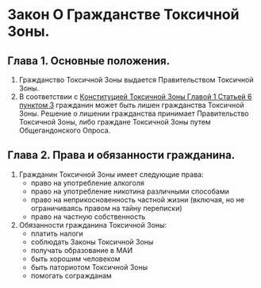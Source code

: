 # Закон О Гражданстве Токсичной Зоны.

## Глава 1. Основные положения.

1. Гражданство Токсичной Зоны выдается Правительством Токсичной Зоны.
2. В соответствии с [Конституцией Токсичной Зоны Главой 1 Статьей 6 пунктом 3](https://github.com/kirillbiktya/toxic_state/blob/master/Законы/Конституция.md#статья-6) гражданин может быть лишен гражданства Токсичной Зоны. Решение о лишении гражданства принимает Правительство Токсичной Зоны, либо граждане Токсичной Зоны путем Общегандонского Опроса.

## Глава 2. Права и обязанности гражданина.

1. Гражданин Токсичной Зоны имеет следующие права:
    - право на употребление алкоголя
    - право на употребление никотина различными способами
    - право на неприкосновенность частной жизни (включая, но не ограничиваясь правом на тайну переписки)
    - право на частную собственность
2. Обязанности гражданина Токсичной Зоны:
    - платить налоги
    - соблюдать Законы Токсичной Зоны
    - получать образование в МАИ
    - быть хорошим человеком
    - быть паториотом Токсичной Зоны
    - помогать согражданам
